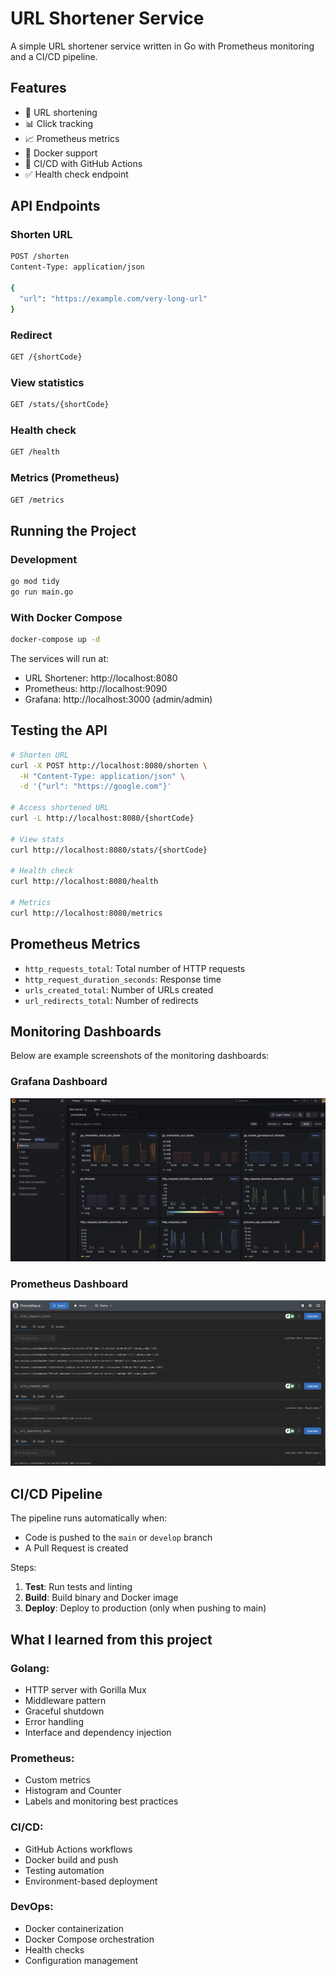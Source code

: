 # URL Shortener Service

A simple URL shortener service written in Go with Prometheus monitoring and a CI/CD pipeline.

## Features

- 🔗 URL shortening
- 📊 Click tracking
- 📈 Prometheus metrics
- 🐳 Docker support
- 🚀 CI/CD with GitHub Actions
- ✅ Health check endpoint

## API Endpoints

### Shorten URL
```bash
POST /shorten
Content-Type: application/json

{
  "url": "https://example.com/very-long-url"
}
```

### Redirect
```bash
GET /{shortCode}
```

### View statistics
```bash
GET /stats/{shortCode}
```

### Health check
```bash
GET /health
```

### Metrics (Prometheus)
```bash
GET /metrics
```

## Running the Project

### Development
```bash
go mod tidy
go run main.go
```

### With Docker Compose
```bash
docker-compose up -d
```

The services will run at:
- URL Shortener: http://localhost:8080
- Prometheus: http://localhost:9090
- Grafana: http://localhost:3000 (admin/admin)

## Testing the API

```bash
# Shorten URL
curl -X POST http://localhost:8080/shorten \
  -H "Content-Type: application/json" \
  -d '{"url": "https://google.com"}'

# Access shortened URL
curl -L http://localhost:8080/{shortCode}

# View stats
curl http://localhost:8080/stats/{shortCode}

# Health check
curl http://localhost:8080/health

# Metrics
curl http://localhost:8080/metrics
```

## Prometheus Metrics

- `http_requests_total`: Total number of HTTP requests
- `http_request_duration_seconds`: Response time
- `urls_created_total`: Number of URLs created
- `url_redirects_total`: Number of redirects

## Monitoring Dashboards

Below are example screenshots of the monitoring dashboards:

### Grafana Dashboard

![Grafana Dashboard](images/grafana.png)

### Prometheus Dashboard

![Prometheus Dashboard](images/prometheus.png)


## CI/CD Pipeline

The pipeline runs automatically when:
- Code is pushed to the `main` or `develop` branch
- A Pull Request is created

Steps:
1. **Test**: Run tests and linting
2. **Build**: Build binary and Docker image
3. **Deploy**: Deploy to production (only when pushing to main)

## What I learned from this project

### Golang:
- HTTP server with Gorilla Mux
- Middleware pattern
- Graceful shutdown
- Error handling
- Interface and dependency injection

### Prometheus:
- Custom metrics
- Histogram and Counter
- Labels and monitoring best practices

### CI/CD:
- GitHub Actions workflows
- Docker build and push
- Testing automation
- Environment-based deployment

### DevOps:
- Docker containerization
- Docker Compose orchestration
- Health checks
- Configuration management
